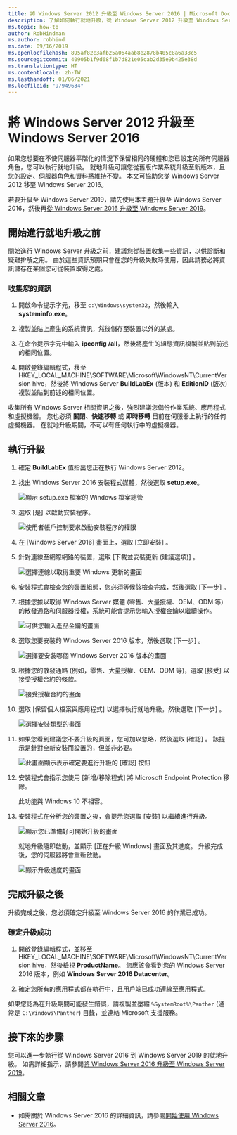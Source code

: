 ```yaml
---
title: 將 Windows Server 2012 升級至 Windows Server 2016 | Microsoft Docs
description: 了解如何執行就地升級，從 Windows Server 2012 升級至 Windows Server 2016。
ms.topic: how-to
author: RobHindman
ms.author: robhind
ms.date: 09/16/2019
ms.openlocfilehash: 895af82c3afb25a064aab8e2878b405c8a6a38c5
ms.sourcegitcommit: 40905b1f9d68f1b7d821e05cab2d35e9b425e38d
ms.translationtype: HT
ms.contentlocale: zh-TW
ms.lasthandoff: 01/06/2021
ms.locfileid: "97949634"
---
```

# <a name="upgrade-windows-server-2012-to-windows-server-2016"></a>將 Windows Server 2012 升級至 Windows Server 2016

如果您想要在不使伺服器平階化的情況下保留相同的硬體和您已設定的所有伺服器角色，您可以執行就地升級。 就地升級可讓您從舊版作業系統升級至新版本，且您的設定、伺服器角色和資料將維持不變。 本文可協助您從 Windows Server 2012 移至 Windows Server 2016。

若要升級至 Windows Server 2019，請先使用本主題升級至 Windows Server 2016，然後再[從 Windows Server 2016 升級至 Windows Server 2019](upgrade-2016-to-2019.md)。

## <a name="before-you-begin-your-in-place-upgrade"></a>開始進行就地升級之前

開始進行 Windows Server 升級之前，建議您從裝置收集一些資訊，以供診斷和疑難排解之用。 由於這些資訊預期只會在您的升級失敗時使用，因此請務必將資訊儲存在某個您可從裝置取得之處。

### <a name="to-collect-your-info"></a>收集您的資訊

1. 開啟命令提示字元，移至 `c:\Windows\system32`，然後輸入 **systeminfo.exe**。

2. 複製並貼上產生的系統資訊，然後儲存至裝置以外的某處。

3. 在命令提示字元中輸入 **ipconfig /all**，然後將產生的組態資訊複製並貼到前述的相同位置。

4. 開啟登錄編輯程式，移至 HKEY_LOCAL_MACHINE\SOFTWARE\Microsoft\WindowsNT\CurrentVersion hive，然後將 Windows Server **BuildLabEx** (版本) 和 **EditionID** (版次) 複製並貼到前述的相同位置。

收集所有 Windows Server 相關資訊之後，強烈建議您備份作業系統、應用程式和虛擬機器。 您也必須 **關閉**、**快速移轉** 或 **即時移轉** 目前在伺服器上執行的任何虛擬機器。 在就地升級期間，不可以有任何執行中的虛擬機器。

## <a name="to-perform-the-upgrade"></a>執行升級

1. 確定 **BuildLabEx** 值指出您正在執行 Windows Server 2012。

2. 找出 Windows Server 2016 安裝程式媒體，然後選取 **setup.exe**。

    ![顯示 setup.exe 檔案的 Windows 檔案總管](media/upgrade-2012-2016/setup-2016.png)

3. 選取 [是]  以啟動安裝程序。

    ![使用者帳戶控制要求啟動安裝程序的權限](media/upgrade-2012-2016/start-setup-uac-box.png)

4. 在 [Windows Server 2016] 畫面上，選取 [立即安裝]  。

5. 針對連線至網際網路的裝置，選取 [下載並安裝更新 (建議選項)]  。

    ![選擇連線以取得重要 Windows 更新的畫面](media/upgrade-2012-2016/imp-updates-win-setup.png)

6. 安裝程式會檢查您的裝置組態，您必須等候該檢查完成，然後選取 [下一步]  。

7. 根據您據以取得 Windows Server 媒體 (零售、大量授權、OEM、ODM 等) 的散發通路和伺服器授權，系統可能會提示您輸入授權金鑰以繼續操作。

    ![可供您輸入產品金鑰的畫面](media/upgrade-2012-2016/enter-product-key.png)

8. 選取您要安裝的 Windows Server 2016 版本，然後選取 [下一步]  。

    ![選擇要安裝哪個 Windows Server 2016 版本的畫面](media/upgrade-2012-2016/select-os-edition.png)

9. 根據您的散發通路 (例如，零售、大量授權、OEM、ODM 等)，選取 [接受]  以接受授權合約的條款。

    ![接受授權合約的畫面](media/upgrade-2012-2016/license-terms.png)

10. 選取 [保留個人檔案與應用程式]  以選擇執行就地升級，然後選取 [下一步]  。

    ![選擇安裝類型的畫面](media/upgrade-2012-2016/choose-install-upgrade.png)

11. 如果您看到建議您不要升級的頁面，您可加以忽略，然後選取 [確認]  。 該提示是針對全新安裝而設置的，但並非必要。

    ![此畫面顯示表示確定要進行升級的 [確認] 按鈕](media/upgrade-2012-2016/confirm-upgrade-process.png)

12. 安裝程式會指示您使用 [新增/移除程式]  將 Microsoft Endpoint Protection 移除。

    此功能與 Windows 10 不相容。

13. 安裝程式在分析您的裝置之後，會提示您選取 [安裝]  以繼續進行升級。

    ![顯示您已準備好可開始升級的畫面](media/upgrade-2012-2016/ready-to-install.png)

    就地升級隨即啟動，並顯示 [正在升級 Windows]  畫面及其進度。 升級完成後，您的伺服器將會重新啟動。

    ![顯示升級進度的畫面](media/upgrade-2012-2016/upgrading-windows-with-progress.png)

## <a name="after-your-upgrade-is-done"></a>完成升級之後

升級完成之後，您必須確定升級至 Windows Server 2016 的作業已成功。

### <a name="to-make-sure-your-upgrade-was-successful"></a>確定升級成功

1. 開啟登錄編輯程式，並移至 HKEY_LOCAL_MACHINE\SOFTWARE\Microsoft\WindowsNT\CurrentVersion hive，然後檢視 **ProductName**。 您應該會看到您的 Windows Server 2016 版本，例如 **Windows Server 2016 Datacenter**。

2. 確定您所有的應用程式都在執行中，且用戶端已成功連線至應用程式。

如果您認為在升級期間可能發生錯誤，請複製並壓縮 `%SystemRoot%\Panther` (通常是 `C:\Windows\Panther`) 目錄，並連絡 Microsoft 支援服務。

## <a name="next-steps"></a>接下來的步驟

您可以進一步執行從 Windows Server 2016 到 Windows Server 2019 的就地升級。 如需詳細指示，請參閱[將 Windows Server 2016 升級至 Windows Server 2019](upgrade-2016-to-2019.md)。

## <a name="related-articles"></a>相關文章

- 如需關於 Windows Server 2016 的詳細資訊，請參閱[開始使用 Windows Server 2016](../get-started/server-basics.md)。